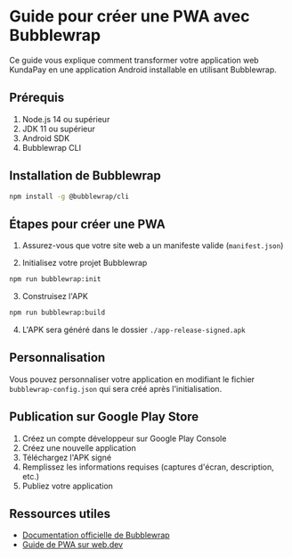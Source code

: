 # Guide pour créer une PWA avec Bubblewrap

Ce guide vous explique comment transformer votre application web KundaPay en une application Android installable en utilisant Bubblewrap.

## Prérequis

1. Node.js 14 ou supérieur
2. JDK 11 ou supérieur
3. Android SDK
4. Bubblewrap CLI

## Installation de Bubblewrap

```bash
npm install -g @bubblewrap/cli
```

## Étapes pour créer une PWA

1. Assurez-vous que votre site web a un manifeste valide (`manifest.json`)

2. Initialisez votre projet Bubblewrap

```bash
npm run bubblewrap:init
```

3. Construisez l'APK

```bash
npm run bubblewrap:build
```

4. L'APK sera généré dans le dossier `./app-release-signed.apk`

## Personnalisation

Vous pouvez personnaliser votre application en modifiant le fichier `bubblewrap-config.json` qui sera créé après l'initialisation.

## Publication sur Google Play Store

1. Créez un compte développeur sur Google Play Console
2. Créez une nouvelle application
3. Téléchargez l'APK signé
4. Remplissez les informations requises (captures d'écran, description, etc.)
5. Publiez votre application

## Ressources utiles

- [Documentation officielle de Bubblewrap](https://github.com/GoogleChromeLabs/bubblewrap)
- [Guide de PWA sur web.dev](https://web.dev/progressive-web-apps/)